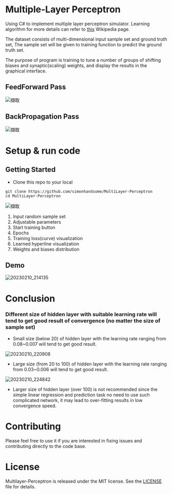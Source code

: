 # Multiple-Layer Perceptron
Using C# to implement multiple layer perceptron simulator. Learning algorithm for more details can refer to [this](https://en.wikipedia.org/wiki/Perceptron#Learning_algorithm) Wikipedia page.

The dataset consists of multi-dimensional input sample set and ground truth set, The sample set will be given to training function to predict the ground truth set.

The purpose of program is training to tune a number of groups of shifting biases and synaptic(scaling) weights, and display the results in the graphical interface.

## FeedForward Pass
![擷取](https://user-images.githubusercontent.com/31026907/218099407-7b633069-d07e-4d55-a40e-3cfbf041f898.PNG)


## BackPropagation Pass
![擷取](https://user-images.githubusercontent.com/31026907/218099875-c1987303-799b-4921-a976-81ae5f2a3eb6.PNG)


# Setup & run code

## Getting Started
- Clone this repo to your local

```
git clone https://github.com/simonhandsome/MultiLayer-Perceptron
cd MultiLayer-Perceptron
```

![擷取](https://user-images.githubusercontent.com/31026907/218102800-2a904e69-1d40-4402-8232-66b0eb9c71ef.PNG)

1. Input random sample set
2. Adjustable parameters
3. Start training button
4. Epochs
5. Training loss(curve) visualization
6. Learned hyperline visualization
7. Weights and biases distribution

## Demo
![20230210_214135](https://user-images.githubusercontent.com/31026907/218107731-bb23dd17-0435-4c62-8688-4c06e4bf7af7.gif)

# Conclusion
### Different size of hidden layer with suitable learning rate will tend to get good result of convergence (no matter the size of sample set)

- Small size (below 20) of hidden layer with the learning rate ranging from 0.08~0.007 will tend to get good result.

![20230210_220908](https://user-images.githubusercontent.com/31026907/218112653-ce69aee4-4a7c-4d63-9a15-2427b3a62d07.gif)


- Large size (from 20 to 100) of hidden layer with the learning rate ranging from 0.03~0.006 will tend to get good result.

![20230210_224842](https://user-images.githubusercontent.com/31026907/218121816-4198f204-804a-4914-a638-fb3a75c00535.gif)

- Larger size of hidden layer (over 100) is not recommended since the simple linear regression and prediction task no need to use such complicated network, 
it may lead to over-fitting results in low convergence speed.

# Contributing
Please feel free to use it if you are interested in fixing issues and contributing directly to the code base.

# License
Multilayer-Perceptron is released under the MIT license. See the [LICENSE](https://github.com/simonhandsome/MultiLayer-Perceptron/blob/main/LICENSE) file for details.
